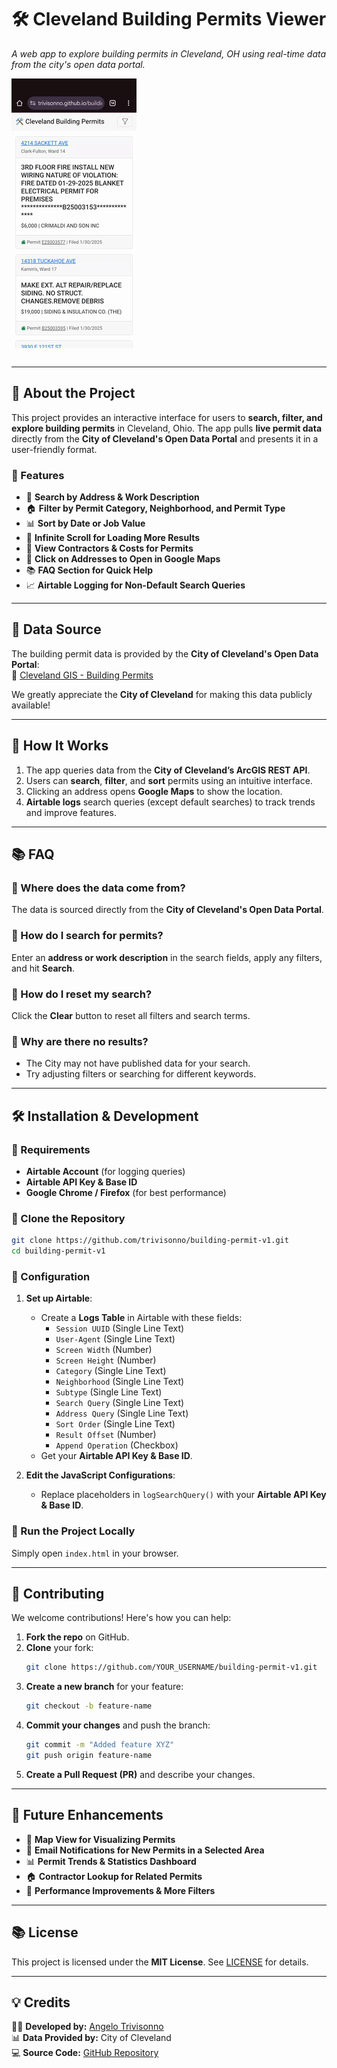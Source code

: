 # 🛠️ Cleveland Building Permits Viewer
*A web app to explore building permits in Cleveland, OH using real-time data from the city's open data portal.*

![Project Screenshot](sample.gif)  


---

## 📌 About the Project
This project provides an interactive interface for users to **search, filter, and explore building permits** in Cleveland, Ohio. The app pulls **live permit data** directly from the **City of Cleveland's Open Data Portal** and presents it in a user-friendly format.

### 🔹 Features
- 📍 **Search by Address & Work Description**
- 🏠 **Filter by Permit Category, Neighborhood, and Permit Type**
- 📊 **Sort by Date or Job Value**
- 🔄 **Infinite Scroll for Loading More Results**
- 📌 **View Contractors & Costs for Permits**
- 📍 **Click on Addresses to Open in Google Maps**
- 📚 **FAQ Section for Quick Help**
- 📈 **Airtable Logging for Non-Default Search Queries**

---

## 💽 Data Source
The building permit data is provided by the **City of Cleveland's Open Data Portal**:  
🔗 [Cleveland GIS - Building Permits](https://data.clevelandohio.gov/datasets/ClevelandGIS::building-permits/about)

We greatly appreciate the **City of Cleveland** for making this data publicly available!

---

## 🚀 How It Works
1. The app queries data from the **City of Cleveland’s ArcGIS REST API**.
2. Users can **search**, **filter**, and **sort** permits using an intuitive interface.
3. Clicking an address opens **Google Maps** to show the location.
4. **Airtable logs** search queries (except default searches) to track trends and improve features.

---

## 📚 FAQ
### 🔹 Where does the data come from?
The data is sourced directly from the **City of Cleveland's Open Data Portal**.

### 🔹 How do I search for permits?
Enter an **address or work description** in the search fields, apply any filters, and hit **Search**.

### 🔹 How do I reset my search?
Click the **Clear** button to reset all filters and search terms.

### 🔹 Why are there no results?
- The City may not have published data for your search.
- Try adjusting filters or searching for different keywords.

---

## 🛠️ Installation & Development
### 🔹 Requirements
- **Airtable Account** (for logging queries)
- **Airtable API Key & Base ID**
- **Google Chrome / Firefox** (for best performance)

### 🔹 Clone the Repository
```sh
git clone https://github.com/trivisonno/building-permit-v1.git
cd building-permit-v1
```

### 🔹 Configuration
1. **Set up Airtable**:
   - Create a **Logs Table** in Airtable with these fields:
     - `Session UUID` (Single Line Text)
     - `User-Agent` (Single Line Text)
     - `Screen Width` (Number)
     - `Screen Height` (Number)
     - `Category` (Single Line Text)
     - `Neighborhood` (Single Line Text)
     - `Subtype` (Single Line Text)
     - `Search Query` (Single Line Text)
     - `Address Query` (Single Line Text)
     - `Sort Order` (Single Line Text)
     - `Result Offset` (Number)
     - `Append Operation` (Checkbox)
   - Get your **Airtable API Key & Base ID**.

2. **Edit the JavaScript Configurations**:
   - Replace placeholders in `logSearchQuery()` with your **Airtable API Key & Base ID**.

### 🔹 Run the Project Locally
Simply open `index.html` in your browser.

---

## 🤝 Contributing
We welcome contributions! Here's how you can help:
1. **Fork the repo** on GitHub.
2. **Clone** your fork:
   ```sh
   git clone https://github.com/YOUR_USERNAME/building-permit-v1.git
   ```
3. **Create a new branch** for your feature:
   ```sh
   git checkout -b feature-name
   ```
4. **Commit your changes** and push the branch:
   ```sh
   git commit -m "Added feature XYZ"
   git push origin feature-name
   ```
5. **Create a Pull Request (PR)** and describe your changes.

---

## 🔧 Future Enhancements
- 📍 **Map View for Visualizing Permits**
- 🔔 **Email Notifications for New Permits in a Selected Area**
- 📊 **Permit Trends & Statistics Dashboard**
- 🏠 **Contractor Lookup for Related Permits**
- 🚀 **Performance Improvements & More Filters**

---

## 📚 License
This project is licensed under the **MIT License**. See [LICENSE](LICENSE) for details.

---

## 💡 Credits
👨‍💻 **Developed by:** [Angelo Trivisonno](https://github.com/trivisonno)  
📊 **Data Provided by:** City of Cleveland  
💻 **Source Code:** [GitHub Repository](https://github.com/trivisonno/building-permit-v1)  

